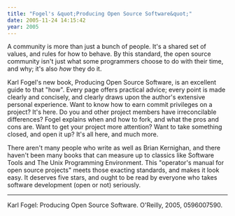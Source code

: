 ```yaml
---
title: "Fogel's &quot;Producing Open Source Software&quot;"
date: 2005-11-24 14:15:42
year: 2005
---
```

A community is more than just a bunch of people.  It's a shared set of values, and rules for how to behave.  By this standard, the open source community isn't just what some programmers choose to do with their time, and why; it's also <em>how</em> they do it.

Karl Fogel's new book, Producing Open Source Software, is an excellent guide to that "how".  Every page offers practical advice; every point is made clearly and concisely, and clearly draws upon the author's extensive personal experience.  Want to know how to earn commit privileges on a project?  It's here.  Do you and other project members have irreconcilable differences?  Fogel explains when and how to fork, and what the pros and cons are.  Want to get your project more attention?  Want to take something closed, and open it up?  It's all here, and much more.

There aren't many people who write as well as Brian Kernighan, and there haven't been many books that can measure up to classics like Software Tools and The Unix Programming Environment.  This "operator's manual for open source projects" meets those exacting standards, and makes it look easy.  It deserves five stars, and ought to be read by everyone who takes software development (open or not) seriously.

<hr />Karl Fogel: Producing Open Source Software. O'Reilly, 2005, 0596007590.

